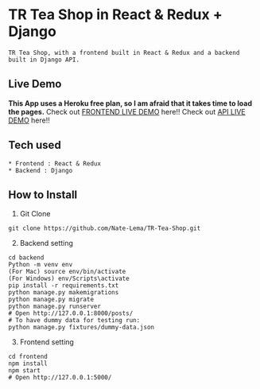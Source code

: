 # TR Tea Shop in React & Redux + Django
```
TR Tea Shop, with a frontend built in React & Redux and a backend built in Django API.
```
## Live Demo
**This App uses a Heroku free plan, so I am afraid that it takes time to load the pages.**
Check out [FRONTEND LIVE DEMO](https://teashop-natnael-frontend.herokuapp.com) here!!
Check out [API LIVE DEMO](https://teashop-natnael-backend.herokuapp.com) here!!
## Tech used
```
* Frontend : React & Redux
* Backend : Django
```
## How to Install
1. Git Clone
```
git clone https://github.com/Nate-Lema/TR-Tea-Shop.git
```
2. Backend setting
```
cd backend
Python -m venv env
(For Mac) source env/bin/activate
(For Windows) env/Scripts\activate
pip install -r requirements.txt
python manage.py makemigrations
python manage.py migrate
python manage.py runserver
# Open http://127.0.0.1:8000/posts/
# To have dummy data for testing run:
python manage.py fixtures/dummy-data.json
```
3. Frontend setting
```
cd frontend
npm install
npm start
# Open http://127.0.0.1:5000/
```
